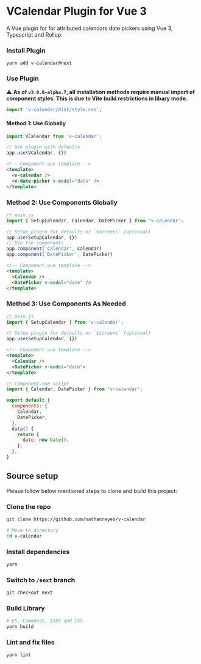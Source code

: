 # VCalendar Plugin for Vue 3

A Vue plugin for for attributed calendars date pickers using Vue 3, Typescript and Rollup.

### Install Plugin

```shell
yarn add v-calendar@next
```

### Use Plugin

:warning: **As of `v3.0.0-alpha.7`, all installation methods require manual import of component styles. This is due to Vite build restrictions in libary mode.**

```js
import 'v-calendar/dist/style.css';
```

#### Method 1: Use Globally

```js
import VCalendar from 'v-calendar';

// Use plugin with defaults
app.use(VCalendar, {})
```

```html
<!-- Component.vue template -->
<template>
  <v-calendar />
  <v-date-picker v-model="date" />
</template>
```

### Method 2: Use Components Globally

```js
// main.js
import { SetupCalendar, Calendar, DatePicker } from 'v-calendar';

// Setup plugin for defaults or `$screens` (optional)
app.use(SetupCalendar, {})
// Use the components
app.component('Calendar', Calendar)
app.component('DatePicker', DatePicker)
```

```html
<!-- Component.vue template -->
<template>
  <Calendar />
  <DatePicker v-model="date" />
</template>
```

### Method 3: Use Components As Needed

```js
// main.js
import { SetupCalendar } from 'v-calendar';

// Setup plugin for defaults or `$screens` (optional)
app.use(SetupCalendar, {})
```

```html
<!-- Component.vue template -->
<template>
  <Calendar />
  <DatePicker v-model="date">
</template>
```

```js
// Component.vue script
import { Calendar, DatePicker } from 'v-calendar';

export default {
  components: {
    Calendar,
    DatePicker,
  },
  data() {
    return {
      date: new Date(),
    };
  },
}
```

## Source setup

Please follow below mentioned steps to clone and build this project:

### Clone the repo

```sh
git clone https://github.com/nathanreyes/v-calendar

# Move to directory
cd v-calendar
```

### Install dependencies

```sh
yarn
```

### Switch to `/next` branch

```sh
git checkout next
```

### Build Library

```sh
# ES, CommonJS, IIFE and CSS
yarn build
```

### Lint and fix files

```sh
yarn lint
```
